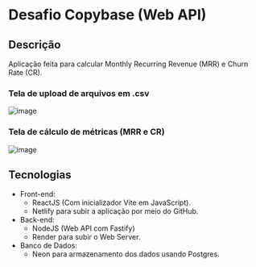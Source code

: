 # Desafio Copybase (Web API)

## Descrição
Aplicação feita para calcular Monthly Recurring Revenue (MRR) e Churn Rate (CR). 
### Tela de upload de arquivos em .csv
![image](https://github.com/wesleysotnas64/desafio-copybase-app/assets/94082665/b143f5bf-7a5b-4ad8-9361-859f2214bd5c)
### Tela de cálculo de métricas (MRR e CR)
![image](https://github.com/wesleysotnas64/desafio-copybase-app/assets/94082665/affa2c18-9cd4-4e74-bb95-7bfa9a4056ce)

## Tecnologias

- Front-end:
  - ReactJS (Com inicializador Vite em JavaScript).
  - Netlify para subir a aplicação por meio do GitHub.
- Back-end:
  - NodeJS (Web API com Fastify)
  - Render para subir o Web Server.
- Banco de Dados:
  - Neon para armazenamento dos dados usando Postgres.

